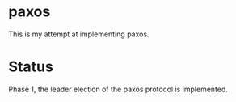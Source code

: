 paxos
=====

This is my attempt at implementing paxos.

Status
======

Phase 1, the leader election of the paxos protocol is implemented.
